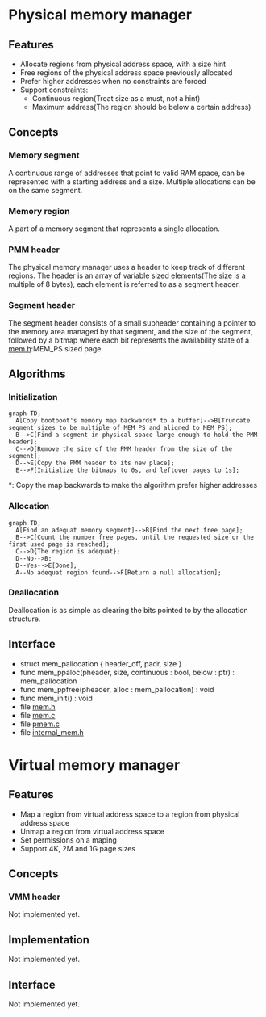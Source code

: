 # Physical memory manager
## Features
* Allocate regions from physical address space, with a size hint
* Free regions of the physical address space previously allocated
* Prefer higher addresses when no constraints are forced
* Support constraints:
  * Continuous region(Treat size as a must, not a hint)
  * Maximum address(The region should be below a certain address)

## Concepts
### Memory segment
A continuous range of addresses that point to valid RAM space, can be represented with a starting address and a size.
Multiple allocations can be on the same segment.

### Memory region
A part of a memory segment that represents a single allocation.

### PMM header
The physical memory manager uses a header to keep track of different regions.
The header is an array of variable sized elements(The size is a multiple of 8 bytes), each element is referred to as a segment header.

### Segment header
The segment header consists of a small subheader containing a pointer to the memory area managed by that segment, and the size of the segment,
followed by a bitmap where each bit represents the availability state of a [mem.h]:MEM_PS sized page.

## Algorithms
### Initialization
```mermaid
graph TD;
  A[Copy bootboot's memory map backwards* to a buffer]-->B[Truncate segment sizes to be multiple of MEM_PS and aligned to MEM_PS];
  B-->C[Find a segment in physical space large enough to hold the PMM header];
  C-->D[Remove the size of the PMM header from the size of the segment];
  D-->E[Copy the PMM header to its new place];
  E-->F[Initialize the bitmaps to 0s, and leftover pages to 1s];
```
*: Copy the map backwards to make the algorithm prefer higher addresses
### Allocation
```mermaid
graph TD;
  A[Find an adequat memory segment]-->B[Find the next free page];
  B-->C[Count the number free pages, until the requested size or the first used page is reached];
  C-->D{The region is adequat};
  D--No-->B;
  D--Yes-->E[Done];
  A--No adequat region found-->F[Return a null allocation];
```
### Deallocation
Deallocation is as simple as clearing the bits pointed to by the allocation structure.

## Interface
* struct mem_pallocation { header_off, padr, size }
* func mem_ppaloc(pheader, size, continuous : bool, below : ptr) : mem_pallocation
* func mem_ppfree(pheader, alloc : mem_pallocation) : void
* func mem_init() : void
* file [mem.h]
* file [mem.c]
* file [pmem.c]
* file [internal_mem.h]

# Virtual memory manager
## Features
* Map a region from virtual address space to a region from physical address space
* Unmap a region from virtual address space
* Set permissions on a maping
* Support 4K, 2M and 1G page sizes

## Concepts
### VMM header
Not implemented yet.

## Implementation
Not implemented yet.

## Interface
Not implemented yet.


[mem.h]: ../kernel/include/mem.h
[mem.c]: ../kernel/src/mem/mem.c
[pmem.c]: ../kernel/src/mem/pmem.c
[internal_mem.h]: ../kernel/src/mem/internal_mem.h
